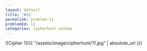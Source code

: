 ```yaml
---
layout: default
title: '#11'
permalink: problem-11
problemId: 11
categories: cipherhunt noshow
---
```

![Cipher 1]({{ "/assets/image/cipherhunt/11.jpg" | absolute_url }})
